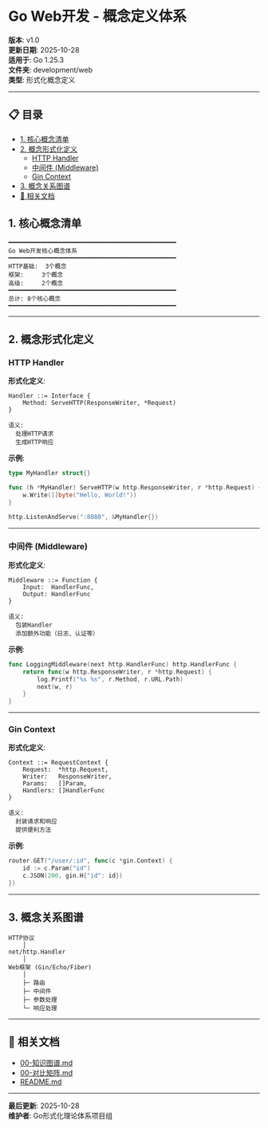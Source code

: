 # Go Web开发 - 概念定义体系

**版本**: v1.0  
**更新日期**: 2025-10-28  
**适用于**: Go 1.25.3  
**文件夹**: development/web  
**类型**: 形式化概念定义

---

## 📋 目录


- [1. 核心概念清单](#1-核心概念清单)
- [2. 概念形式化定义](#2-概念形式化定义)
  - [HTTP Handler](#http-handler)
  - [中间件 (Middleware)](#中间件-middleware)
  - [Gin Context](#gin-context)
- [3. 概念关系图谱](#3-概念关系图谱)
- [🔗 相关文档](#-相关文档)

## 1. 核心概念清单

```text
━━━━━━━━━━━━━━━━━━━━━━━━━━━━━━━━━━━━━━━━━━━━━━━
Go Web开发核心概念体系
━━━━━━━━━━━━━━━━━━━━━━━━━━━━━━━━━━━━━━━━━━━━━━━
HTTP基础:  3个概念
框架:     3个概念
高级:     2个概念
━━━━━━━━━━━━━━━━━━━━━━━━━━━━━━━━━━━━━━━━━━━━━━━
总计: 8个核心概念
━━━━━━━━━━━━━━━━━━━━━━━━━━━━━━━━━━━━━━━━━━━━━━━
```

---

## 2. 概念形式化定义

### HTTP Handler

**形式化定义**:

```text
Handler ::= Interface {
    Method: ServeHTTP(ResponseWriter, *Request)
}

语义:
  处理HTTP请求
  生成HTTP响应
```

**示例**:
```go
type MyHandler struct{}

func (h *MyHandler) ServeHTTP(w http.ResponseWriter, r *http.Request) {
    w.Write([]byte("Hello, World!"))
}

http.ListenAndServe(":8080", &MyHandler{})
```

---

### 中间件 (Middleware)

**形式化定义**:

```text
Middleware ::= Function {
    Input:  HandlerFunc,
    Output: HandlerFunc
}

语义:
  包装Handler
  添加额外功能（日志、认证等）
```

**示例**:
```go
func LoggingMiddleware(next http.HandlerFunc) http.HandlerFunc {
    return func(w http.ResponseWriter, r *http.Request) {
        log.Printf("%s %s", r.Method, r.URL.Path)
        next(w, r)
    }
}
```

---

### Gin Context

**形式化定义**:

```text
Context ::= RequestContext {
    Request:  *http.Request,
    Writer:   ResponseWriter,
    Params:   []Param,
    Handlers: []HandlerFunc
}

语义:
  封装请求和响应
  提供便利方法
```

**示例**:
```go
router.GET("/user/:id", func(c *gin.Context) {
    id := c.Param("id")
    c.JSON(200, gin.H{"id": id})
})
```

---

## 3. 概念关系图谱

```text
HTTP协议
    │
net/http.Handler
    │
Web框架 (Gin/Echo/Fiber)
    │
    ├─ 路由
    ├─ 中间件
    ├─ 参数处理
    └─ 响应处理
```

---

## 🔗 相关文档

- [00-知识图谱.md](./00-知识图谱.md)
- [00-对比矩阵.md](./00-对比矩阵.md)
- [README.md](./README.md)

---

**最后更新**: 2025-10-28  
**维护者**: Go形式化理论体系项目组

